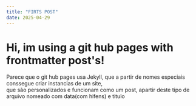 ```yaml
---
title: "FIRTS POST"
date: 2025-04-29
---
```

# Hi, im using a git hub pages with frontmatter post's!
Parece que o git hub pages usa Jekyll, que a partir de nomes especiais conssegue criar instancias de um site,<br>
que são personalizados e funcionam como um post, apartir deste tipo de arquivo nomeado com data(com hifens) e titulo
